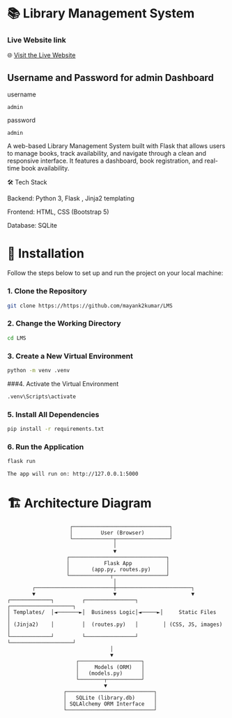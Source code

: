 # 📚 Library Management System
### Live Website link

🌐 [Visit the Live Website](https://mayankkumar.pythonanywhere.com)
## Username and Password for admin Dashboard
username
```
admin
```
password
```
admin
```

A web-based Library Management System built with Flask that allows users to manage books, track availability, and navigate through a clean and responsive interface. It features a dashboard, book registration, and real-time book availability.

🛠 Tech Stack

Backend: Python 3, Flask , Jinja2 templating

Frontend: HTML, CSS (Bootstrap 5)

Database: SQLite

# 🚀 Installation

Follow the steps below to set up and run the project on your local machine:

### 1. Clone the Repository

```bash
git clone https://https://github.com/mayank2kumar/LMS
```
### 2. Change the Working Directory
```bash
cd LMS
```
### 3. Create a New Virtual Environment
``` bash
python -m venv .venv
```
###4. Activate the Virtual Environment
``` bash
.venv\Scripts\activate
```
### 5. Install All Dependencies
``` bash
pip install -r requirements.txt
```
### 6. Run the Application
``` bash
flask run

The app will run on: http://127.0.0.1:5000
```


# 🏗️ Architecture Diagram

```
                    ┌───────────────────────────────┐
                    │         User (Browser)        │
                    └─────────────┬─────────────────┘
                                  │
                                  ▼
                   ┌───────────────────────────────┐
                   │           Flask App           │
                   │       (app.py, routes.py)     │
                   └─────────────┬─────────────────┘
                                  │
        ┌─────────────────────────┼────────────────────────┐
        ▼                         ▼                        ▼
┌─────────────┐         ┌────────────────┐        ┌────────────────────┐
│ Templates/  │◄───────►│  Business Logic│◄─────►│     Static Files    │
│ (Jinja2)    │         │  (routes.py)   │        │ (CSS, JS, images)  │
└─────────────┘         └────────────────┘        └────────────────────┘
                                 │
                                 ▼
                      ┌────────────────────┐
                      │     Models (ORM)   │
                      │   (models.py)      │
                      └────────┬───────────┘
                               ▼
                  ┌────────────────────────────┐
                  │   SQLite (library.db)      │
                  │ SQLAlchemy ORM Interface   │
                  └────────────────────────────┘
```
